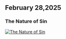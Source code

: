 ## February 28,2025

### The Nature of Sin

[![The Nature of Sin](https://raw.githubusercontent.com/linusjf/RIAY/main/February/jpgs/Day59.jpg)](https://youtu.be/dSOBgpW1kM4 "The Nature of Sin")
